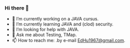 ### Hi there 👋

- 🔭 I’m currently working on a JAVA cursus.
- 🌱 I’m currently learning JAVA and (clod) security.
- 🤔 I’m looking for help with JAVA.
- 💬 Ask me about Testing, TMap.
- 📫 How to reach me: .by e-mail EdHu1967@gmail.com.
